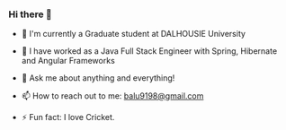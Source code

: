 ### Hi there 👋

<!--
**balajisomasale/balajisomasale** is a ✨ _special_ ✨ repository because its `README.md` (this file) appears on your GitHub profile.

Here are some ideas to get you started:
- 🌱 I’m currently learning Python 
- 👯 I’m looking to collaborate on ML projects
- 🤔 I’m looking for help with ...
- 😄 Pronouns: ...
-->
- 🌱 I'm currently a Graduate student at DALHOUSIE University
- 🔭 I have worked as a Java Full Stack Engineer with Spring, Hibernate and Angular Frameworks
- 💬 Ask me about anything and everything!
- 📫 How to reach out to me: balu9198@gmail.com

- ⚡ Fun fact: I love Cricket.

